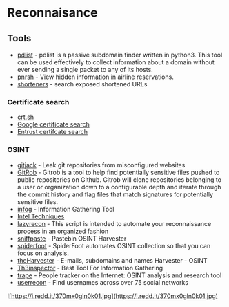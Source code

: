 # Reconnaisance

## Tools
- [pdlist](https://github.com/gnebbia/pdlist) - pdlist is a passive subdomain finder written in python3. This tool can be used effectively to collect information about a domain without ever sending a single packet to any of its hosts.
- [pnrsh](https://github.com/iangcarroll/pnrsh) - View hidden information in airline reservations. 
- [shorteners](https://shorteners.grayhatwarfare.com/) - search exposed shortened URLs

### Certificate search
- [crt.sh](https://crt.sh/)
- [Google certificate search](https://transparencyreport.google.com/https/certificates?hl=en)
- [Entrust certifcate search](https://www.entrust.com/ct-search/)

### OSINT
- [gitjack](https://github.com/liamg/gitjacker) - Leak git repositories from misconfigured websites
- [GitRob](https://github.com/michenriksen/gitrob) - Gitrob is a tool to help find potentially sensitive files pushed to public repositories on Github. Gitrob will clone repositories belonging to a user or organization down to a configurable depth and iterate through the commit history and flag files that match signatures for potentially sensitive files.
- [infog](https://github.com/thelinuxchoice/infog) - Information Gathering Tool
- [Intel Techniques](https://inteltechniques.com/links.html)
- [lazyrecon](https://github.com/nahamsec/lazyrecon) - This script is intended to automate your reconnaissance process in an organized fashion
- [sniffpaste](https://github.com/needmorecowbell/sniff-paste) - Pastebin OSINT Harvester
- [spiderfoot](https://github.com/smicallef/spiderfoot) - SpiderFoot automates OSINT collection so that you can focus on analysis.
- [theHarvester](https://github.com/laramies/theHarvester) - E-mails, subdomains and names Harvester - OSINT
- [Th3inspector](https://github.com/Moham3dRiahi/Th3inspector) - Best Tool For Information Gathering
- [trape](https://github.com/jofpin/trape) - People tracker on the Internet: OSINT analysis and research tool
- [userrecon](https://github.com/thelinuxchoice/userrecon) - Find usernames across over 75 social networks

![https://i.redd.it/370mx0gln0k01.jpg](https://i.redd.it/370mx0gln0k01.jpg)
